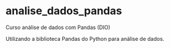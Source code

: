 # analise_dados_pandas
Curso análise de dados com Pandas (DIO)

Utilizando a biblioteca Pandas do Python para análise de dados.

